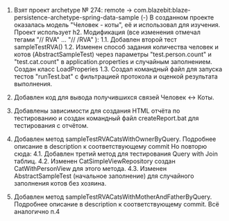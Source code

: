 1. Взят проект archetype № 274: remote -> com.blazebit:blaze-persistence-archetype-spring-data-sample (-)
В созданном проекте оказалась модель "Человек - коты", её и использовал для изучения.
Проект использует h2. 
Модификация (все изменения отмечал тегами "// RVA" ... "// /RVA" ):
1.1. Добавлен второй тест sampleTestRVA()
1.2. Изменен способ задания количества человек и котов (AbstractSampleTest) через параметры "test.person.count" и "test.cat.count" в application.properties и случайным заполнением.
     Создан класс LoadProperies
1.3. Создал командный файл для запуска тестов "runTest.bat" с фильтрацией протокола и оценкой результата выполнения.

2. Добавлен код для вывода получившихся связей Человек <-> Коты. 

3. Добавлены зависимости для создания HTML отчёта по тестированию и создан командный файл createReport.bat для тестирования с отчётом. 

4. Добавлен метод sampleTestRVACatsWithOwnerByQuery. Подробнее описание в description к соответствующему commit
Но повторю сюда:
4.1. Добавлен третий метод для тестирования Query with Join таблиц.
4.2. Изменен CatSimpleViewRepository создан CatWithPersonView для этого метода.
4.3. Изменен AbstractSampleTest (начальное заполнение) для случайного заполнения котов без хозяина.

5. Добавлен метод sampleTestRVACatsWithMotherAndFatherByQuery. Подробнее описание в description к соответствующему commit.
Всё аналогично п.4


